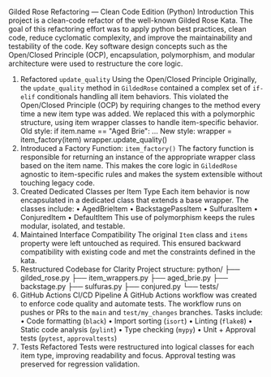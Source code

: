 Gilded Rose Refactoring — Clean Code Edition (Python)
Introduction
This project is a clean-code refactor of the well-known Gilded Rose Kata. The goal of this refactoring effort was to apply python best practices, clean code, reduce cyclomatic complexity, and improve the maintainability and testability of the code. Key software design concepts such as the Open/Closed Principle (OCP), encapsulation, polymorphism, and modular architecture were used to restructure the core logic.
1. Refactored `update_quality` Using the Open/Closed Principle
Originally, the `update_quality` method in `GildedRose` contained a complex set of `if-elif` conditionals handling all item behaviors. This violated the Open/Closed Principle (OCP) by requiring changes to the method every time a new item type was added. We replaced this with a polymorphic structure, using item wrapper classes to handle item-specific behavior.
Old style:
if item.name == "Aged Brie":
    ...
New style:
wrapper = item_factory(item)
wrapper.update_quality()
2. Introduced a Factory Function: `item_factory()`
The factory function is responsible for returning an instance of the appropriate wrapper class based on the item name. This makes the core logic in `GildedRose` agnostic to item-specific rules and makes the system extensible without touching legacy code.
3. Created Dedicated Classes per Item Type
Each item behavior is now encapsulated in a dedicated class that extends a base wrapper. The classes include:
• AgedBrieItem
• BackstagePassItem
• SulfurasItem
• ConjuredItem
• DefaultItem
This use of polymorphism keeps the rules modular, isolated, and testable.
4. Maintained Interface Compatibility
The original `Item` class and `items` property were left untouched as required. This ensured backward compatibility with existing code and met the constraints defined in the kata.
5. Restructured Codebase for Clarity
Project structure:
python/
├── gilded_rose.py
├── item_wrappers.py
├── aged_brie.py
├── backstage.py
├── sulfuras.py
├── conjured.py
└── tests/
6. GitHub Actions CI/CD Pipeline
A GitHub Actions workflow was created to enforce code quality and automate tests. The workflow runs on pushes or PRs to the `main` and `test/my_changes` branches.
Tasks include:
• Code formatting (`black`)
• Import sorting (`isort`)
• Linting (`flake8`)
• Static code analysis (`pylint`)
• Type checking (`mypy`)
• Unit + Approval tests (`pytest`, `approvaltests`)
7. Tests Refactored
Tests were restructured into logical classes for each item type, improving readability and focus. Approval testing was preserved for regression validation.
